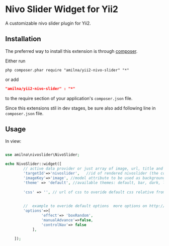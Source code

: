 Nivo Slider Widget for Yii2
========================
A customizable nivo slider plugin for Yii2.

Installation
------------
The preferred way to install this extension is through [composer](http://getcomposer.org/download/).

Either run

```
php composer.phar require "amilna/yii2-nivo-slider" "*"
```

or add

```json
"amilna/yii2-nivo-slider" : "*"
```
to the require section of your application's `composer.json` file.

Since this extensions stil in dev stages, be sure also add following line in `composer.json` file.


Usage
-----
In view:

```php

use amilna\nivoslider\NivoSlider;

echo NivoSlider::widget([
		// active data provider or just array of image, url, title and description, exp: [["image"=>"test1.jpg","url"=>null],["image"=>"test2.jpg","url"=>null]]
		'targetId'=>'nivoslider',	//id of rendered nivoslider (the container will constructed by the widget with the given id)		
		'imageKey'=>'image', //model attribute to be used as background
		'theme' => 'default', //available themes: default, bar, dark, light
 
 		'css' => '', // url of css to overide default css relative from @web	  		
		
		
		//	example to overide default options	more options on http://docs.dev7studios.com/jquery-plugins/nivo-slider
		'options'=>[
				'effect'=> 'boxRandom',
				'manualAdvance'=>false,
				'controlNav'=> false				
			],		
		 						
 	]); 
```
